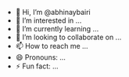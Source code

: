 - 👋 Hi, I’m @abhinaybairi
- 👀 I’m interested in ...
- 🌱 I’m currently learning ...
- 💞️ I’m looking to collaborate on ...
- 📫 How to reach me ...
- 😄 Pronouns: ...
- ⚡ Fun fact: ...

<!---
abhinaybairi/abhinaybairi is a ✨ special ✨ repository because its `README.md` (this file) appears on your GitHub profile.
You can click the Preview link to take a look at your changes.
--->
